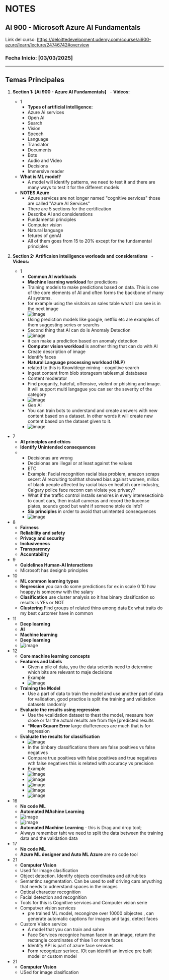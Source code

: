 # NOTES



## AI 900 - Microsoft Azure AI Fundamentals
Link del curso: https://deloittedevelopment.udemy.com/course/ai900-azure/learn/lecture/24746742#overview
### Fecha Inicio: [03/03/2025]

---

## Temas Principales



1. **Section 1: [Ai 900 - Azure AI Fundamentals]**
   - **Videos:**
    -  1
     	-  **Types of artificial intelligence:**
        - Azure Ai services
        - Open AI
        - Search
        - Vision
        - Speech
        - Language
        - Translator
        - Documents
        - Bots
        - Audio and Video
        - Decisions
        - Immersive reader
      - **What is ML model?**
        - A model will identify patterns, we need to test it and there are many ways to test it for the different models
      - **NOTES Azure**
        - Azure services are not longer named "cognitive services" those are called "Azure AI Services"
        - There are 5 sections for the certification
         - Describe AI and considerations
         - Fundamental principles
         - Computer vision
         - Natural language
         - fetures of genAI
        - All of them goes from 15 to 20% except for the fundamental principles  

3. **Section 2: Artificaion intelligence worloads and considerations**
   - **Videos:**
    -  1
     	-  **Common AI workloads**
        - **Machine learning workload** for predictions
         -  Training models to make predictions based on data. This is one of the core elements of AI and often forms the backbone of many AI systems.
         - for example using the visitoirs an sales table what I can see is in the next image
         - ![image](https://github.com/user-attachments/assets/c1fcc1c4-c457-4d4c-8aa1-7e335457e5ab)
         - Using prediction models like google, netflix etc are examples of them suggesting series or searchs
         - Second thing that AI can do is Anomaly Detection
          - ![image](https://github.com/user-attachments/assets/e9022a5e-777d-4771-92be-8eab89742013)
          - it can make a prediction based on anomaly detection
         - **Computer vision workload** is another thing that can do with AI
          - Create description of image
          - Identify faces
         - **Natural Language processing workload (NLP)**
          - related to this is Knowldege mining - cognitive search
          - Ingest content from blob storagesm tablesm,sl databases
         - Content moderator
          - Find proganity, hateful, offensive, violent or phishing and image. It will support multi langague you can ser the severity of the category
          - ![image](https://github.com/user-attachments/assets/efb1bc5b-ff38-40ec-ac47-d6cb9b04be22)
         - Gen AI
          - You can train bots to understand and create answers with new content based on a dataset. In other words it will create new content based on the dataset given to it.
          - ![image](https://github.com/user-attachments/assets/f4a25056-30ab-47af-8584-a8bc4032cdaf)
  -  7
     	-  **AI principles and ethics**
        - **Identify Unintended consequences**
        - -  Decisionas are wrong
          -  Decisionas are illegal or at least against the values
          -  ETC
          -  Example: Facial recognition racial bias problem, amazon scraps secert AI recruiting toolthat showed bias against women, millos of black people affected by racial bias en healtch care industry,  Calgary police face reconn can violate you privacy?
          -  What if the traffic control installs sensires in every interesectioinb to count cars, then install cameras and record the liucense plates, sounds good but waht if someone stole de info?
          -   **Six principles** in order to avoid that unintented consequences
          -  ![image](https://github.com/user-attachments/assets/3b7005a3-0141-4dc1-9eb1-d5745a505161)
   -  8
     	-  **Fairness**
      -  **Reliability and safety**
      -  **Privacy and security**
      -  **Inclusiveness**
      -  **Transparency**
      -  **Accontability**
   -  9
     	-  **Guidelines Human-AI Interactions**
       -  Microsoft has designb principles
  -  10
     	-  **ML common learning types**
        - **Regression** you can do some predictions for ex in scale 0 10 how hoappy is someonw with the salary
        - **Clasification** use cluster analysis so it has binary clasification so results is YEs or NOT
        - **Clustering** Find groups of related thins among data Ex what traits do my best customer have in common
  -  11
     	-  **Deep learning**
        - **AI**
        - **Machine learning** 
        - **Deep learning**
        - ![image](https://github.com/user-attachments/assets/58f2765c-0843-4ef5-8cab-8baf71bd8f7c)
  -  12
     	-  **Core machine learning concepts**
        - **Features and labels**
          - Given a pile of data, you the data scientis need to determine which bits are relevant to maje decisions
          - Example
          - ![image](https://github.com/user-attachments/assets/d40694a0-42d7-4702-96d9-714eff8cc29d)
        - **Training the Model**
          - Use a part of data to train the model and use another part of data for validation, good practice is split the training and validation datasets randomly
        - **Evaluate the results using regression**
          - Use the vcalidation dataset to thest the model, mesaure how close or far the actual results are from thje [predicted results
          - ***Mean Square Error** large diufferences are much that is for regression
        - **Evaluate the results for classification**
          - ![image](https://github.com/user-attachments/assets/37f5e357-2399-45ea-9fe1-4e4457df365d)
          - In the binbary classifications there are false positives vs false negatives
          - Compare true positives with false positives and true negatives wth false negatives this is related with accuracy vs precision
          - Example
          - ![image](https://github.com/user-attachments/assets/0f15ebfe-fce0-4ed1-a631-d2c14c4b0670)
          - ![image](https://github.com/user-attachments/assets/cbe4aa47-923e-44e6-9bf4-57c4d4b63a6f)
          - ![image](https://github.com/user-attachments/assets/50413e82-7faf-4da4-8621-6cf0c52f3d40)
          - ![image](https://github.com/user-attachments/assets/37e157fb-6d48-4945-b175-20169c631b24)
          - ![image](https://github.com/user-attachments/assets/c34f1aaa-4f0b-417e-b7f1-aa480f9bed4d)
  -  16
     	-  **No code ML**
        - **Automated MAchine Learning**
        - ![image](https://github.com/user-attachments/assets/a8c70cab-c23e-441b-9690-e92f3ee0fbd6)
        - ![image](https://github.com/user-attachments/assets/4aa629a0-f2f8-43b7-a0ca-083a10ddaf78)
        - **Automated Machine Learning** - this is Drag and drop tool;
        - Always remember taht we need to split the data between the training data and the validation data
  -  17
     	-  **No code ML**
        - **Azure ML designer and Auto ML Azure** are no code tool
  -  21
     	-  **Computer Vision**
        - Used for image clasification
        - Object detection. Identify objects coordinates and attirubites
        - Semantinc segmentation. Can be used to self driving cars  anyuthing that needs to udnerstand spaces in the images
        - Optical character recognition
        - Facial detection and recognition
        - Tools for this  is Cognitive services and Computer vision serie
        - Computver vision services
          - pre trained ML model, reconginze over 10000 oibjectes , can generate automatic captions for images and tags, detect faces
        - Custom Vision service
          - A model that you can train and sahre
          -  Face Services recognice human facen in an image, return the rectangle coordinates of thise 1 or more faces
          - Identify API is part of azure face services
          - Form recognizer serivce. IOt can identift an invoice pre built model or custom model
  -  21
     	-  **Computer Vision**
        - USed for image clasification



 



